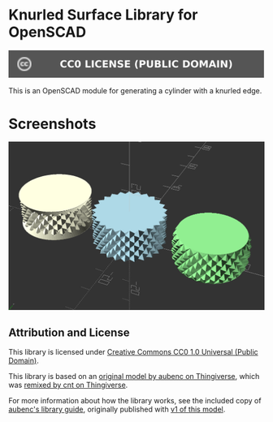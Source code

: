 # Knurled Surface Library for OpenSCAD

[![CC0-1.0 license][license-badge]][license]

This is an OpenSCAD module for generating a cylinder with a knurled edge.

# Screenshots

![Example render](/images/example.png)

## Attribution and License

This library is licensed under [Creative Commons CC0 1.0 Universal (Public Domain)][license].

This library is based on an [original model by aubenc on
Thingiverse][original-model], which was [remixed by cnt on
Thingiverse][remix-1].

For more information about how the library works, see the included copy of
[aubenc's library guide](/guide.pdf), originally published with [v1 of this
model][original-model-v1].


[license-badge]: /images/license-badge-cc0-1.0.svg
[license]: http://creativecommons.org/publicdomain/zero/1.0/
[original-model-v1]: https://www.thingiverse.com/thing:9095
[original-model]: https://www.thingiverse.com/thing:32122
[remix-1]: https://www.thingiverse.com/thing:4146258
[printables-attribution]: https://printables.com/model/263718
